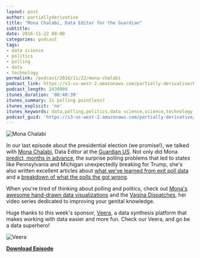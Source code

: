 ```yaml
---
layout: post
author: partiallyderivative
title: "Mona Chalabi, Data Editor for the Guardian"
subtitle: 
date: 2016-11-22 00:00
categories: podcast
tags:
- data science
- politics
- polling
- data
- technology
permalink: /podcast/2016/11/22/mona-chalabi
podcast_link: https://s3-us-west-2.amazonaws.com/partially-derivative/Partially_Derivative_Mona_Chalabi.mp3
podcast_length: 2439000
itunes_duration: '00:40:39'
itunes_summary: Is polling pointless? 
itunes_explicit: 'no'
itunes_keywords: data,polling,politics,data science,science,technology
podcast_guid: 'https://s3-us-west-2.amazonaws.com/partially-derivative/Partially_Derivative_Mona_Chalabi.mp3'
---
```


![Mona Chalabi](https://i.guim.co.uk/img/static/sys-images/Guardian/Pix/contributor/2016/2/12/1455296893400/Mona-Chalabi-L.png?w=500&q=55&auto=format&usm=12&fit=max&s=7470b30e6b8eb0fc8e169970b86e3b20)

In our last episode about the presidential election (we promise!), we talked with [Mona Chalabi](https://twitter.com/MonaChalabi), Data Editor at the [Guardian US](https://twitter.com/GuardianUS). Not only did Mona [predict, months in advance](https://twitter.com/richardosman/status/796354294534565889), the surprise polling problems that led to states like Pennsylvania and Michigan unexpectedly breaking for Trump, she's also written excellent articles about [what we've learned from exit poll data](https://www.theguardian.com/us-news/2016/nov/09/donald-trump-exit-polls-data-us-election) and a [breakdown of what the polls the got wrong](https://www.theguardian.com/commentisfree/2016/nov/09/polls-wrong-donald-trump-election).

When you're tired of thinking about polling and politics, check out [Mona's awesome hand-drawn data visualizations](https://www.instagram.com/mona_chalabi/) and the [Vagina Dispatches](https://www.theguardian.com/lifeandstyle/series/vagina-dispatches), her video series dedicated to improving your genital knowledge.

Huge thanks to this week's sponsor, [Veera](http://getveera.com/), a data synthesis platform that makes working with data easier and more fun. Check our Veera, and go be a data superhero!

![Veera](http://getveera.com/wp-content/uploads/2016/08/veera-500width.png)

[**Download Episode**](https://s3-us-west-2.amazonaws.com/partially-derivative/Partially_Derivative_Mona_Chalabi.mp3)